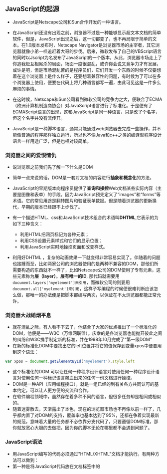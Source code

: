 ## JavaScript的起源

- JavaScript是Netscape公司和Sun合作开发的一种语言。
- 在JavaScript还没有出现之前，浏览器不过是一种能够显示超文本文档的简单软件，但是，JavaScript出现之后，这一切都变了，也不再局限于简单的文本。在1.0版本发布时，Netscape Navigator是浏览器市场的主宰者，其它浏览器就像小弟一样追赶着大哥的步伐。后来，微软发布了自己的VBScript语言的同时以Jscript为名发布了JavaScript的一个版本，从此，浏览器市场走上了你追我赶互相厮杀的局面，场面一度很混乱，或许你会说又竞争力才有发展，或许是吧，但是市场混乱苦的是程序员们，它们开发一个东西的时候不仅要想着在这个浏览器上是什么样子，还要想着兼容性的问题，有时候为了可以在多个浏览器上使用，便要在代码上将几种语言都写一遍，由此可见这是一件多么麻烦的事情。
- 在这时候，Netscape和Sun公司看到微软公司的竞争力之大，便联合了ECMA（欧洲计算机制造商协会）对JavaScript语言进行了标准化。于是便有了ECMAScript语言的出现，这和JavaScript是同一种语言，只是改了个名字，但这个名字并没有流传开。

- JavaScript是一种脚本语言，通常只能通过web浏览器去完成一些操作，并不能像普通的程序那样独立运行，所以也不像Java和c++之类的编译型程序设计语言一样用途广泛，但是也相对较简单。

### 浏览器之间的爱恨情仇

- 说浏览器之前我们先了解一下什么是DOM
- 简单一点来说的话，DOM是一套对文档的内容进行**抽象和概念化**的方法。
- JavaScript的早期版本向程序员提供了**查询和操控**Web文档某些实际内容（主要是图像和表单）的手段。因为JavaScript预先定义了“images”和“forms”等术语。它的常见用途是翻转图片和验证表单数据。但是随着浏览器的更新换代，早期的版本已经跟不上步伐了。
- 有一个描述HTML、css和JavaScript技术组合的术语叫**DHTML**,它表示的为如下三种含义：
  - 利用HTML把网页标记为各种元素；
  - 利用CSS设置元素样式和它们的显示位置；
  - 利用JavaScript实时地操控页面和改变样式。

- 利用好DHTML ，复杂的动画效果一下就变得非常容易实现了。伴随着的问题也接踵而至，比如两家公司的浏览器使用的是两种不兼容的DOM，那他们所需要构造的东西就不一样了，比如Netscape公司的DOM使用了专有元素，这些元素称为**层（layer）**。**层有唯一的ID**, 那代码就需要用`document.layers['myelement']来引用`，而微软公司的则要用`document.all['myelement']来引用`，这样子写编程的时候便很难判断应该怎么做，那唯一的办法便是把脚本都编写两次，以保证在不太浏览器都能正常允许。

### 浏览器大战硝烟平息

- 就在混乱之际，有人看不下去了，他结合了大家的优点推出了一个标准化的DOM，他便是——W3C（万维网联盟）。庆幸的是各浏览器也能抛开彼此之间的纠纷和W3C携手制定新的标准，并在1998年10月完成了“第一级DOM”
- 在新的标准化DOM中要找出它的left位置并将它的值保存到变量xpos中便要用到这个语法：

```js
var xpos = document.getElementById('myelement').style.left
```

- 这个标准化的DOM 可以让任何一种程序设计语言对使用任何一种程序设计语言对使用任何一种标记语言飙血出来的任何一份文档进行操控。
- DOM是一种API（应用编程接口），就是一组已经的到有关各方共同认可的基本约定，可以让人更方便的交流和合作。
- 在软件编程领域中，虽然存在着多种不同的语言，但很多任务却是相同或相似的。
- 随着迷雾散去，天渐露出了本色，现在的浏览器市场也不再像以前一样了，几乎都内置了对DOM的支持，覆盖率也基本达到了95%，还都在争着实现最新的规范，意味着大量的任务都不必依靠分支代码了，只要遵循DOM标准，那你就放宽心大胆的去做把，因为你的脚本无论在哪里都不会遇到问题了。

### JavaScript语法

- 用JavaScript编写的代码必须通过"HTML/XHTML"文档才能执行。有两种方法可以做到：
- 第一种是将JavaScript代码放在文档<head>标签中的<script>标签之间：

```html
<!DOCTYPE html>
<html lang="en">
<head>
    <meta charset="UTF-8">
    <meta http-equiv="X-UA-Compatible" content="IE=edge">
    <meta name="viewport" content="width=device-width, initial-scale=1.0">
    <title>Document</title>
    <script>
        JavaScript goes here...
    </script>
</head>
<body>
   
</body>
</html>
```

- 第二种是把JavaScript代码存为一个扩展名为`.js`的独立文件中，典型的做法是在文档的<head>部分放一个<script>标签，并把它的src属性指向该文件：

```html
<!DOCTYPE html>
<html lang="en">
<head>
    <meta charset="UTF-8">
    <meta http-equiv="X-UA-Compatible" content="IE=edge">
    <meta name="viewport" content="width=device-width, initial-scale=1.0">
    <title>Document</title>
    <script src="text.js"></script>
</head>
<body>
    
   
</body>
</html>
```

- 但是最好的做法是把<script>标签放到html文档的最后，</body>标签之前

```html
<!DOCTYPE html>
<html lang="en">
<head>
    <meta charset="UTF-8">
    <meta http-equiv="X-UA-Compatible" content="IE=edge">
    <meta name="viewport" content="width=device-width, initial-scale=1.0">
    <title>Document</title>
   
</head>
<body>
     <script src="text.js"></script>
   
</body>
</html>
```

- 程序设计语言分为解释型和编译型两大类，Java或c++等语言需要一个编译器，它能够把**用Java等高级语言编写出的源代码翻译为直接在计算机上执行的文件**，这是**编译型**的；**解释型程序设计语言**不需要编译器，它们**只需要解释器**，比如浏览器中的JavaScript解释器将直接读入源代码并执行没浏览器中如果没有解释器，代码就无法执行。
- 编译型语言编写的而代码有错误时在编译阶段就能被发现，但是解释型语言代码中的错误只能等到解释器执行到有关代码时才能被发现，于解释型语言相比，编译型语言往往速度更快，可移植性更好，但是学起来也更难。

#### 1.语句

用JavaScript编写的脚本和其他语言编写的脚本一样，都是由一系列的指令构成的，这些指令叫做语句。只有按照正确的语法编写的语句才能得到正确的解释

- JavaScript语句是构成任何一个脚本的基本单位。只需简单的把各条语句放在不同的行上就可以分隔它们了，或者放在同一行上然后用分号来分隔开：

```js
first statement;
second statement;
```

```js
first statement;second statement;
```

#### 2.注释

注释可以很好的帮你理解一些代码在扮演什么角色，但是只是作为提醒自己一些信息的方式，这个时候你希望JavaScript解释器可以直接忽略掉这些信息，那么你便需要将它们注释掉。

- 注释有多种方式
- 第一种是用两个斜线作为一行的开始，但是它只作用于一行，所以要在每一行的开头都加上双斜线

```js
//注释掉一行
```

- 第二种是开头用一个斜线和一个星号（`/*`） ，在注释内容的末尾加上一个星号和一个斜线（`*/`），这种方法适用于注释多行的时候

```js
/*哥俩好啊
五魁首啊
六六六
快喝酒
*/
```

#### 3.变量

- 在生活中有的东西是带有变动的有的是固定的，这在代码中同样适用，在代码中将一个值存入变量的操作称为赋值，比如赋予年龄一个值便是`age=20;`,
- **在JavaScript中允许程序员直接对变量赋值而不用事先声明**，如果在某个变量赋值之前没有声明的话，那么赋值操作将自动声明该变量。当然，这在许多程序设计语言中是不允许的，很多语言要求在使用任何变量之前必须先对它做出个介绍，也叫**声明**。你可以单独声明每一个变量，也可以用一条语句一次声明多个变量，只需要用逗号隔开就可以了：

```js
var mood;
var age;
```

```js
var mood,age;
```

- 或者你可以将声明和对变量的赋值一次完成,这是最有效率的做法：

```js
var mood="sad",age="20";
```

- JavaScript语法不允许变量名中包含空格或标点符号（美元符号”$“例外），它允许包含字母、数字、美元符号和下划线（但第一个字符不允许是数字），为了容易阅读可以在变量名的适当位置插入下划线：

```js
var my_mood="sad";
```

- 还有一种是使用驼峰格式，删除中间的而空白（下划线），后面的每个新单词改用大写字母开头，通常驼峰格式是函数名、方法名和对象属性名命名的首选格式：

```js
var myMood="sad";
```

#### 4. 数据类型

- 有些其他的语言要求在**声明变量的同时还必须同时声明变量的数据类型**，这种做法称为**类型声明**。
- 必须明确类型声明的语言称为**强类型语言**。不需要进行类型声明，因此它是一种**弱类型语言**。

JavaScript中最重要的几种数据类型

1. 字符串

   **字符串由零个或多个字符构成**。字符包括（但不限于）字母、数字、标点符号和空格。**字符串必须包在引号里**，单引号或双引号都可以。

   ```js
   var mood="sad";
   var mood='sad';
   ```

   如果字符串包含双引号，就把整个字符串放在单引号里；如果字符串包含单引号，就把整个字符串放在双引号里，要保证在字母之间用单引号能被当成这个字符串的一部分而不是一个结束的标志时，我们就需要对这个字符进行转义，JavaScript用反斜线对字符进行转义：

   ```js
   var mood = 'don\'t ask';
   ```

   如果想用双引号来包住一个本身就包含双引号的字符串，就必须用反斜线对字符串中的双引号进行转义：

   ```js
   var height = "about 5'10\" tall;
   ```

2. 数值

   如果想给一个变量赋一个数值，不用限定它必须是一个整数。JavaScript允许使用带小数点的数值，并且允许任意位小数，也可以使用负数，这样的数称为浮点数：

   ```js
   var age = 22.22;
   var temperature = -20;
   var temperature = -20.2222;
   ```

   

3. 布尔值

   布尔数据只有两个可选值——true或false。

   所有的电子电路只能识别和使用布尔数据：电路中有电流或是没有电流。不管是使用术语true和false、yes和no或者1和0，重要的是只能取两种可取值中的一种。

   布尔值不是字符串，千万不要把布尔值用引号括起来。布尔值false与字符串值"false"是两码事！

   ```js
   /*将变量设置为布尔值ture*/
   var married = true;
   /*将变量设置为字符串"true"*/
   var married = "true";
   ```

#### 5.数组

- 字符串、数值和布尔值都是标量。如果某个变量是标量，它在任意时刻就只能有一个值。如果想用一个变量来存储一组值，就需要使用数组。
- 数组是指用一个变量表示一个值的集合，集合中的每个值都是这个数组的一个元素。第一个元素的下标时0，第二个元素的下标是1，依此类推：

```js
var beatles = ah(2);
beatles[0] = "aa";
beatles[1] = "hh";
```

#### 6.对象

- 与数组类似，对象也是使用一个名字表示一组值。对象的每个值都是对象的一个属性。

```js
var lennon = 0bject();
lennon.name = "john;
lennon.year = 1940;
lennon.living = false;
```

创建对象使用Object关键字。它不使用方括号和下标来获取元素，而是像任何JavaScript对象一样，使用点号来获取属性。

#### 算数操作符

- 操作符是JavaScript为完成各种操作而定义的一些符号。赋值时使用的等号（=）。加法操作符是加号（+），减法操作符是减号（-），除法操作符是斜杠（/），乘法操作符是星号（*）。

```js
1+4-2*5
```

- 如果想给一个数值变量加上一，可以用++操作符`year++；`

#### 比较操作符

JavaScript还提供了许多几乎只能用在条件语句里的操作符，其中包括诸如大于（>）、小于（<）、大于或等于（>=）、小于或等于（<=）之类的比较操作符。如果想比较两个值是否相等，可以使用“等于”比较操作符。这个操作符由两个等号构成（==）。

#### 逻辑操作符

- JavaScript允许把条件语句里的操作组合在一起。
- 逻辑与”操作符，它由两个“&”字符构成（&&），是一个逻辑操作符。操作对象是布尔值
- 逻辑或”操作符由两个垂直线字符构成（||）
- 逻辑或”操作符由两个垂直线字符构成（||）



#### 条件语句

JavaScript使用条件语句来做判断。

我们可以在这个脚本中用条件语句来设置一个条件，只有满足了这一条件才能让更多的语句得到执行。

条件必须放在if后面的圆括号中。花括号中的语句不管它们有多少条，只有在给定条件的求值结果是true的情况下才会执行。条件的求值结果永远是一个布尔值：

```js
if(condition){
    statements;
}
```

#### 循环语句——while循环

循环语句和if语句有异曲同工之妙，唯一的区别就是只要给定条件的求职结果是true，包含在花括号里的代码就将反复的执行下去，用++操作符对变量count的值执行加1的操作。

```js
var count=1;
while(count < 11){
    alert(count);
    count++;
}
```

#### for循环

for循环和while循环差不多。用for循环来重复执行一些代码的好处是循环控制结构更加清晰，于循环有关的所有内容都包含在for语句的圆括号部分

```js
for(initial condition;test condition;alter condition){
    statements;
}
```

#### 函数

函数就是一组允许在你的代码里随时调用的语句。

```js
function name(arguments){
    statements;
}
```



